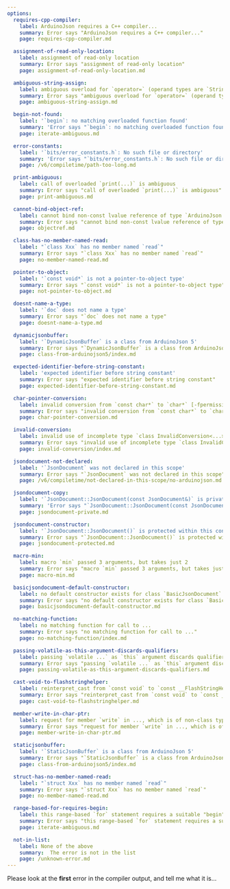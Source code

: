 ```yaml
---
options:
  requires-cpp-compiler:
    label: ArduinoJson requires a C++ compiler...
    summary: Error says "ArduinoJson requires a C++ compiler..."
    page: requires-cpp-compiler.md

  assignment-of-read-only-location:
    label: assignment of read-only location
    summary: Error says "assignment of read-only location"
    page: assignment-of-read-only-location.md

  ambiguous-string-assign:
    label: ambiguous overload for `operator=` (operand types are `String` and ...)
    summary: Error says "ambiguous overload for `operator=` (operand types are `String` and ...)"
    page: ambiguous-string-assign.md

  begin-not-found:
    label: '`begin`: no matching overloaded function found'
    summary: 'Error says "`begin`: no matching overloaded function found"'
    page: iterate-ambiguous.md

  error-constants:
    label: '`bits/error_constants.h`: No such file or directory'
    summary: 'Error says "`bits/error_constants.h`: No such file or directory'
    page: /v6/compiletime/path-too-long.md

  print-ambiguous:
    label: call of overloaded `print(...)` is ambiguous
    summary: Error says "call of overloaded `print(...)` is ambiguous"
    page: print-ambiguous.md

  cannot-bind-object-ref:
    label: cannot bind non-const lvalue reference of type `ArduinoJson::JsonObject&` ...
    summary: Error says "cannot bind non-const lvalue reference of type `ArduinoJson::JsonObject&` ..."
    page: objectref.md

  class-has-no-member-named-read:
    label: "`class Xxx` has no member named `read`"
    summary: Error says "`class Xxx` has no member named `read`"
    page: no-member-named-read.md

  pointer-to-object:
    label: '`const void*` is not a pointer-to-object type'
    summary: Error says "`const void*` is not a pointer-to-object type"
    page: not-pointer-to-object.md

  doesnt-name-a-type:
    label: '`doc` does not name a type'
    summary: Error says "`doc` does not name a type"
    page: doesnt-name-a-type.md

  dynamicjsonbuffer:
    label: '`DynamicJsonBuffer` is a class from ArduinoJson 5'
    summary: Error says "`DynamicJsonBuffer` is a class from ArduinoJson 5"
    page: class-from-arduinojson5/index.md

  expected-identifier-before-string-constant:
    label: 'expected identifier before string constant'
    summary: Error says "expected identifier before string constant"
    page: expected-identifier-before-string-constant.md

  char-pointer-conversion:
    label: invalid conversion from `const char*` to `char*` [-fpermissive]
    summary: Error says "invalid conversion from `const char*` to `char*` [-fpermissive]"
    page: char-pointer-conversion.md

  invalid-conversion:
    label: invalid use of incomplete type `class InvalidConversion<...>`
    summary: Error says "invalid use of incomplete type `class InvalidConversion<...>`"
    page: invalid-conversion/index.md

  jsondocument-not-declared:
    label: '`JsonDocument` was not declared in this scope'
    summary: Error says "`JsonDocument` was not declared in this scope"
    page: /v6/compiletime/not-declared-in-this-scope/no-arduinojson.md

  jsondocument-copy:
    label: '`JsonDocument::JsonDocument(const JsonDocument&)` is private'
    summary: 'Error says "`JsonDocument::JsonDocument(const JsonDocument&)` is private"'
    page: jsondocument-private.md

  jsondocument-constructor:
    label: '`JsonDocument::JsonDocument()` is protected within this context'
    summary: Error says "`JsonDocument::JsonDocument()` is protected within this context"
    page: jsondocument-protected.md

  macro-min:
    label: macro `min` passed 3 arguments, but takes just 2
    summary: Error says "macro `min` passed 3 arguments, but takes just 2"
    page: macro-min.md

  basicjsondocument-default-constructor:
    label: no default constructor exists for class `BasicJsonDocument`
    summary: Error says "no default constructor exists for class `BasicJsonDocument`"
    page: basicjsondocument-default-constructor.md

  no-matching-function:
    label: no matching function for call to ...
    summary: Error says "no matching function for call to ..."
    page: no-matching-function/index.md

  passing-volatile-as-this-argument-discards-qualifiers:
    label: passing `volatile ...` as `this` argument discards qualifiers [-fpermissive]
    summary: Error says "passing `volatile ...` as `this` argument discards qualifiers [-fpermissive]"
    page: passing-volatile-as-this-argument-discards-qualifiers.md

  cast-void-to-flashstringhelper:
    label: reinterpret_cast from `const void` to `const __FlashStringHelper *` is not allowed
    summary: Error says "reinterpret_cast from `const void` to `const __FlashStringHelper *` is not allowed"
    page: cast-void-to-flashstringhelper.md

  member-write-in-char-ptr:
    label: request for member `write` in ..., which is of non-class type `char*`
    summary: Error says "request for member `write` in ..., which is of non-class type `char*`"
    page: member-write-in-char-ptr.md

  staticjsonbuffer:
    label: '`StaticJsonBuffer` is a class from ArduinoJson 5'
    summary: Error says "`StaticJsonBuffer` is a class from ArduinoJson 5"
    page: class-from-arduinojson5/index.md

  struct-has-no-member-named-read:
    label: "`struct Xxx` has no member named `read`"
    summary: Error says "`struct Xxx` has no member named `read`"
    page: no-member-named-read.md

  range-based-for-requires-begin:
    label: this range-based `for` statement requires a suitable "begin" function and none was found
    summary: Error says "this range-based `for` statement requires a suitable "begin" function and none was found"
    page: iterate-ambiguous.md

  not-in-list:
    label: None of the above
    summary:  The error is not in the list
    page: /unknown-error.md
---
```


Please look at the **first** error in the compiler output, and tell me what it is...
